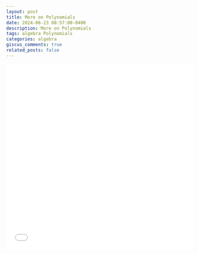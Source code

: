 ```yaml
---
layout: post
title: More on Polynomials
date: 2024-06-23 08:57:00-0400
description: More on Polynomials
tags: algebra Polynomials
categories: algebra
giscus_comments: true
related_posts: false
---
```


<iframe src="{{ site.baseurl }}/assets/pdf/Algebra/MorePoly.pdf" width="100%" height="500" frameborder="no" border="0" marginwidth="0" marginheight="0"></iframe>